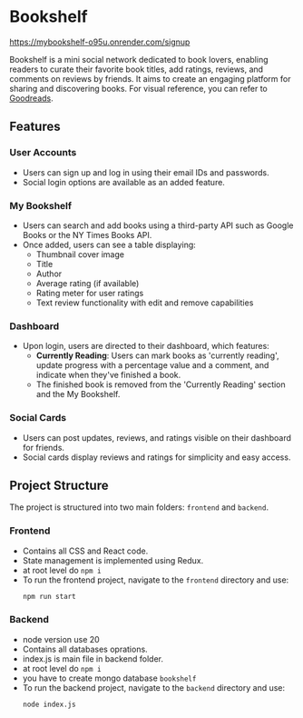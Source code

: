 
# Bookshelf
https://mybookshelf-o95u.onrender.com/signup

Bookshelf is a mini social network dedicated to book lovers, enabling readers to curate their favorite book titles, add ratings, reviews, and comments on reviews by friends. It aims to create an engaging platform for sharing and discovering books. For visual reference, you can refer to [Goodreads](https://www.goodreads.com).

## Features

### User Accounts
- Users can sign up and log in using their email IDs and passwords.
- Social login options are available as an added feature.

### My Bookshelf
- Users can search and add books using a third-party API such as Google Books or the NY Times Books API.
- Once added, users can see a table displaying:
  - Thumbnail cover image
  - Title
  - Author
  - Average rating (if available)
  - Rating meter for user ratings
  - Text review functionality with edit and remove capabilities

### Dashboard
- Upon login, users are directed to their dashboard, which features:
  - **Currently Reading**: Users can mark books as 'currently reading', update progress with a percentage value and a comment, and indicate when they've finished a book.
  - The finished book is removed from the 'Currently Reading' section and the My Bookshelf.

### Social Cards
- Users can post updates, reviews, and ratings visible on their dashboard for friends.
- Social cards display reviews and ratings for simplicity and easy access.

## Project Structure

The project is structured into two main folders: `frontend` and `backend`.

### Frontend
- Contains all CSS and React code.
- State management is implemented using Redux.
- at root level do `npm i` 
- To run the frontend project, navigate to the `frontend` directory and use:
  ```bash
  npm run start

### Backend
- node version use 20
- Contains all databases oprations.
- index.js is main file in backend folder.
- at root level do `npm i`
- you have to create mongo database `bookshelf`
- To run the backend project, navigate to the `backend` directory and use:
  ```bash
  node index.js

